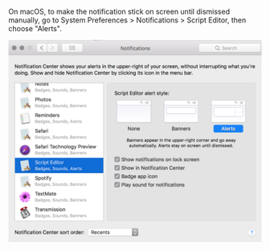 On macOS, to make the notification stick on screen until dismissed
manually, go to System Preferences > Notifications > Script Editor, then
choose "Alerts".

<img src="notification.png" width="600">
